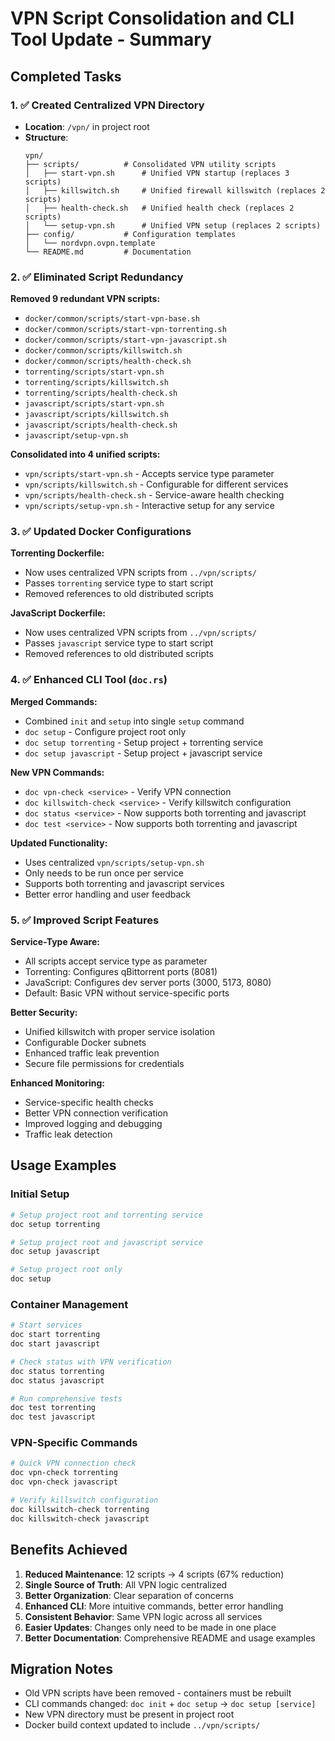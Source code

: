 # VPN Script Consolidation and CLI Tool Update - Summary

## Completed Tasks

### 1. ✅ Created Centralized VPN Directory
- **Location**: `/vpn/` in project root
- **Structure**:
  ```
  vpn/
  ├── scripts/          # Consolidated VPN utility scripts
  │   ├── start-vpn.sh      # Unified VPN startup (replaces 3 scripts)
  │   ├── killswitch.sh     # Unified firewall killswitch (replaces 2 scripts)
  │   ├── health-check.sh   # Unified health check (replaces 2 scripts)  
  │   └── setup-vpn.sh      # Unified VPN setup (replaces 2 scripts)
  ├── config/           # Configuration templates
  │   └── nordvpn.ovpn.template
  └── README.md         # Documentation
  ```

### 2. ✅ Eliminated Script Redundancy
**Removed 9 redundant VPN scripts:**
- `docker/common/scripts/start-vpn-base.sh`
- `docker/common/scripts/start-vpn-torrenting.sh`
- `docker/common/scripts/start-vpn-javascript.sh`
- `docker/common/scripts/killswitch.sh`
- `docker/common/scripts/health-check.sh`
- `torrenting/scripts/start-vpn.sh`
- `torrenting/scripts/killswitch.sh`
- `torrenting/scripts/health-check.sh`
- `javascript/scripts/start-vpn.sh`
- `javascript/scripts/killswitch.sh`
- `javascript/scripts/health-check.sh`
- `javascript/setup-vpn.sh`

**Consolidated into 4 unified scripts:**
- `vpn/scripts/start-vpn.sh` - Accepts service type parameter
- `vpn/scripts/killswitch.sh` - Configurable for different services
- `vpn/scripts/health-check.sh` - Service-aware health checking
- `vpn/scripts/setup-vpn.sh` - Interactive setup for any service

### 3. ✅ Updated Docker Configurations
**Torrenting Dockerfile:**
- Now uses centralized VPN scripts from `../vpn/scripts/`
- Passes `torrenting` service type to start script
- Removed references to old distributed scripts

**JavaScript Dockerfile:**
- Now uses centralized VPN scripts from `../vpn/scripts/`
- Passes `javascript` service type to start script
- Removed references to old distributed scripts

### 4. ✅ Enhanced CLI Tool (`doc.rs`)
**Merged Commands:**
- Combined `init` and `setup` into single `setup` command
- `doc setup` - Configure project root only
- `doc setup torrenting` - Setup project + torrenting service
- `doc setup javascript` - Setup project + javascript service

**New VPN Commands:**
- `doc vpn-check <service>` - Verify VPN connection
- `doc killswitch-check <service>` - Verify killswitch configuration
- `doc status <service>` - Now supports both torrenting and javascript
- `doc test <service>` - Now supports both torrenting and javascript

**Updated Functionality:**
- Uses centralized `vpn/scripts/setup-vpn.sh` 
- Only needs to be run once per service
- Supports both torrenting and javascript services
- Better error handling and user feedback

### 5. ✅ Improved Script Features
**Service-Type Aware:**
- All scripts accept service type as parameter
- Torrenting: Configures qBittorrent ports (8081)
- JavaScript: Configures dev server ports (3000, 5173, 8080)
- Default: Basic VPN without service-specific ports

**Better Security:**
- Unified killswitch with proper service isolation
- Configurable Docker subnets
- Enhanced traffic leak prevention
- Secure file permissions for credentials

**Enhanced Monitoring:**
- Service-specific health checks
- Better VPN connection verification
- Improved logging and debugging
- Traffic leak detection

## Usage Examples

### Initial Setup
```bash
# Setup project root and torrenting service
doc setup torrenting

# Setup project root and javascript service  
doc setup javascript

# Setup project root only
doc setup
```

### Container Management
```bash
# Start services
doc start torrenting
doc start javascript

# Check status with VPN verification
doc status torrenting
doc status javascript

# Run comprehensive tests
doc test torrenting
doc test javascript
```

### VPN-Specific Commands
```bash
# Quick VPN connection check
doc vpn-check torrenting
doc vpn-check javascript

# Verify killswitch configuration
doc killswitch-check torrenting
doc killswitch-check javascript
```

## Benefits Achieved

1. **Reduced Maintenance**: 12 scripts → 4 scripts (67% reduction)
2. **Single Source of Truth**: All VPN logic centralized
3. **Better Organization**: Clear separation of concerns
4. **Enhanced CLI**: More intuitive commands, better error handling
5. **Consistent Behavior**: Same VPN logic across all services
6. **Easier Updates**: Changes only need to be made in one place
7. **Better Documentation**: Comprehensive README and usage examples

## Migration Notes

- Old VPN scripts have been removed - containers must be rebuilt
- CLI commands changed: `doc init` + `doc setup` → `doc setup [service]`  
- New VPN directory must be present in project root
- Docker build context updated to include `../vpn/scripts/`